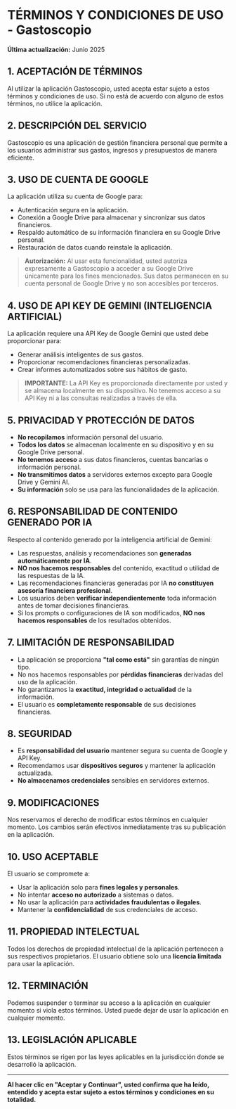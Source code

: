 # TÉRMINOS Y CONDICIONES DE USO - Gastoscopio

**Última actualización:** Junio 2025

## 1. ACEPTACIÓN DE TÉRMINOS

Al utilizar la aplicación Gastoscopio, usted acepta estar sujeto a estos términos y condiciones de uso. Si no está de acuerdo con alguno de estos términos, no utilice la aplicación.

## 2. DESCRIPCIÓN DEL SERVICIO

Gastoscopio es una aplicación de gestión financiera personal que permite a los usuarios administrar sus gastos, ingresos y presupuestos de manera eficiente.

## 3. USO DE CUENTA DE GOOGLE 

La aplicación utiliza su cuenta de Google para:
- Autenticación segura en la aplicación.
- Conexión a Google Drive para almacenar y sincronizar sus datos financieros.
- Respaldo automático de su información financiera en su Google Drive personal.
- Restauración de datos cuando reinstale la aplicación.

> **Autorización:** Al usar esta funcionalidad, usted autoriza expresamente a Gastoscopio a acceder a su Google Drive únicamente para los fines mencionados. Sus datos permanecen en su cuenta personal de Google Drive y no son accesibles por terceros.

## 4. USO DE API KEY DE GEMINI (INTELIGENCIA ARTIFICIAL) 

La aplicación requiere una API Key de Google Gemini que usted debe proporcionar para:
- Generar análisis inteligentes de sus gastos.
- Proporcionar recomendaciones financieras personalizadas.
- Crear informes automatizados sobre sus hábitos de gasto.

> **IMPORTANTE:** La API Key es proporcionada directamente por usted y se almacena localmente en su dispositivo. No tenemos acceso a su API Key ni a las consultas realizadas a través de ella.

## 5. PRIVACIDAD Y PROTECCIÓN DE DATOS 

- **No recopilamos** información personal del usuario.
- **Todos los datos** se almacenan localmente en su dispositivo y en su Google Drive personal.
- **No tenemos acceso** a sus datos financieros, cuentas bancarias o información personal.
- **No transmitimos datos** a servidores externos excepto para Google Drive y Gemini AI.
- **Su información** solo se usa para las funcionalidades de la aplicación.

## 6. RESPONSABILIDAD DE CONTENIDO GENERADO POR IA 

Respecto al contenido generado por la inteligencia artificial de Gemini:

- Las respuestas, análisis y recomendaciones son **generadas automáticamente por IA**.
- **NO nos hacemos responsables** del contenido, exactitud o utilidad de las respuestas de la IA.
- Las recomendaciones financieras generadas por IA **no constituyen asesoría financiera profesional**.
- Los usuarios deben **verificar independientemente** toda información antes de tomar decisiones financieras.
- Si los prompts o configuraciones de IA son modificados, **NO nos hacemos responsables** de los resultados obtenidos.

## 7. LIMITACIÓN DE RESPONSABILIDAD 

- La aplicación se proporciona **"tal como está"** sin garantías de ningún tipo.
- No nos hacemos responsables por **pérdidas financieras** derivadas del uso de la aplicación.
- No garantizamos la **exactitud, integridad o actualidad** de la información.
- El usuario es **completamente responsable** de sus decisiones financieras.

## 8. SEGURIDAD 

- Es **responsabilidad del usuario** mantener segura su cuenta de Google y API Key.
- Recomendamos usar **dispositivos seguros** y mantener la aplicación actualizada.
- **No almacenamos credenciales** sensibles en servidores externos.

## 9. MODIFICACIONES 

Nos reservamos el derecho de modificar estos términos en cualquier momento. Los cambios serán efectivos inmediatamente tras su publicación en la aplicación.

## 10. USO ACEPTABLE 

El usuario se compromete a:
- Usar la aplicación solo para **fines legales y personales**.
- No intentar **acceso no autorizado** a sistemas o datos.
- No usar la aplicación para **actividades fraudulentas o ilegales**.
- Mantener la **confidencialidad** de sus credenciales de acceso.

## 11. PROPIEDAD INTELECTUAL 

Todos los derechos de propiedad intelectual de la aplicación pertenecen a sus respectivos propietarios. El usuario obtiene solo una **licencia limitada** para usar la aplicación.

## 12. TERMINACIÓN 

Podemos suspender o terminar su acceso a la aplicación en cualquier momento si viola estos términos. Usted puede dejar de usar la aplicación en cualquier momento.

## 13. LEGISLACIÓN APLICABLE 

Estos términos se rigen por las leyes aplicables en la jurisdicción donde se desarrolló la aplicación.


---

**Al hacer clic en "Aceptar y Continuar", usted confirma que ha leído, entendido y acepta estar sujeto a estos términos y condiciones en su totalidad.**
